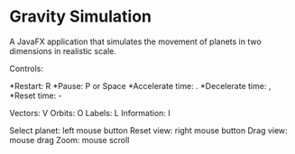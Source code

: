 # Gravity Simulation
A JavaFX application that simulates the movement of planets in two dimensions in realistic scale.

Controls:

*Restart: R
*Pause: P or Space
*Accelerate time: .
*Decelerate time: ,
*Reset time: -

Vectors: V
Orbits: O
Labels: L
Information: I

Select planet: left mouse button
Reset view: right mouse button
Drag view: mouse drag
Zoom: mouse scroll
